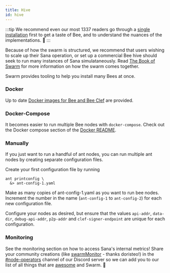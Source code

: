 ```yaml
---
title: Hive
id: hive
---
```


:::tip
We recommend even our most 1337 readers go through a [single installation](/docs/installation/install) first to get a taste of Bee, and to understand the nuances of the implementations. 👾
:::

Because of how the swarm is structured, we recommend that users
wishing to scale up their Sana operation, or set up a commercial Bee
hive should seek to run many instances of Sana simulataneously. Read <a
href="/the-book-of-swarm.pdf" target="_blank" rel="noopener
noreferrer">The Book of Swarm</a> for more information on how the
swarm comes together.

Swarm provides tooling to help you install many Bees at once.

### Docker

Up to date [Docker images for Bee and Bee Clef](/docs/installation/docker) are provided.

### Docker-Compose

It becomes easier to run multiple Bee nodes with
`docker-compose`. Check out the Docker compose section of the
[Docker README](https://github.com/ethsana/sana/tree/master/packaging/docker).
<!-- 
### Helm

If you really want to run a lot of Bee nodes and you have experience using Kubernetes with Helm, you can have a look at how we manage our cluster under [Ethersphere/helm](https://github.com/ethersphere/helm/tree/master/charts/bee). -->

### Manually

If you just want to run a handful of ant nodes, you can run multiple ant nodes by creating separate configuration files.

Create your first configuration file by running

```console
ant printconfig \
  &> ant-config-1.yaml
```
Make as many copies of ant-config-1.yaml as you want to run bee nodes. Increment the number in the name (`ant-config-1` to `ant-config-2`) for each new configuration file.

Configure your nodes as desired, but ensure that the values `api-addr`, `data-dir`, `debug-api-addr`, `p2p-addr` and `clef-signer-endpoint` are unique for each configuration.

### Monitoring

See the monitoring section on how to access Sana's internal metrics! Share your community creations (like [swarmMonitor](https://github.com/doristeo/SwarmMonitoring) - thanks doristeo!) in the [#node-operators](https://discord.gg/X3ph5yGRFU) channel of our Discord server so we can add you to our list of all things that are [awesome](/docs/community/awesome-swarm) and Swarm. 🧡